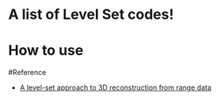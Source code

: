 # A list of Level Set codes!
# How to use

#Reference
* [A level-set approach to 3D reconstruction from range data](https://link.springer.com/content/pdf/10.1023%2FA%3A1008036829907.pdf)
